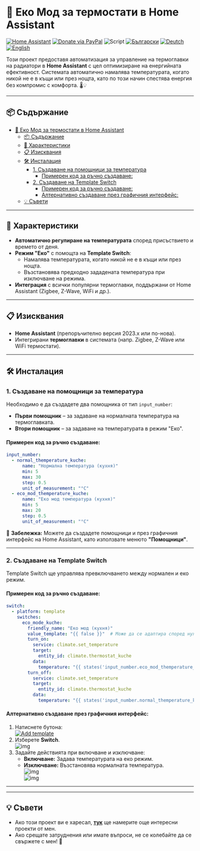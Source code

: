 # 🌿 Еко Мод за термостати в Home Assistant  

[![Home Assistant](https://img.shields.io/badge/🏠_Home_Assistant-41BDF5?logo=homeassistant)](https://www.home-assistant.io/) [![Donate via PayPal](https://img.shields.io/badge/PayPal-Donate-blue?logo=paypal)](https://www.paypal.com/donate/?hosted_button_id=AAWFZVF2XCP5A)
![Script](https://img.shields.io/badge/logo-yaml-green?logo=yaml)
[![Български](https://img.shields.io/badge/BG_Български-език-green?logo=translate&labelColor=gray&style=flat-square&link=https://example.com/bg
)](BG.md)
[![Deutch](https://img.shields.io/badge/DE_Deutsche-sprache-green?logo=translate&labelColor=gray&style=flat-square&link=https://example.com/bg
)](DE.md)
[![English](https://img.shields.io/badge/EN_English-language-green?logo=translate&labelColor=gray&style=flat-square&link=https://example.com/bg)](README.md)  

Този проект предоставя автоматизация за управление на термоглавки на радиатори в **Home Assistant** с цел оптимизиране на енергийната ефективност. Системата автоматично намалява температурата, когато никой не е в къщи или през нощта, като по този начин спестява енергия без компромис с комфорта. 🌡️💡  

---

## 📦 Съдържание  

- [🌿 Еко Мод за термостати в Home Assistant](#-еко-мод-за-термостати-в-home-assistant)
  - [📦 Съдържание](#-съдържание)
  - [🌟 Характеристики](#-характеристики)
  - [📋 Изисквания](#-изисквания)
  - [🛠️ Инсталация](#️-инсталация)
    - [1. Създаване на помощници за температура](#1-създаване-на-помощници-за-температура)
      - [Примерен код за ръчно създаване:](#примерен-код-за-ръчно-създаване)
    - [2. Създаване на Template Switch](#2-създаване-на-template-switch)
      - [Примерен код за ръчно създаване:](#примерен-код-за-ръчно-създаване-1)
      - [Алтернативно създаване през графичния интерфейс:](#алтернативно-създаване-през-графичния-интерфейс)
  - [💡 Съвети](#-съвети)

---

## 🌟 Характеристики  

- **Автоматично регулиране на температурата** според присъствието и времето от деня.  
- **Режим "Еко"** с помощта на **Template Switch**:  
  - Намалява температурата, когато никой не е в къщи или през нощта.  
  - Възстановява предходно зададената температура при изключване на режима.  
- **Интеграция** с всички популярни термоглавки, поддържани от Home Assistant (Zigbee, Z-Wave, WiFi и др.).  

---

## 📋 Изисквания  

- **Home Assistant** (препоръчително версия 2023.x или по-нова).  
- Интегрирани **термоглавки** в системата (напр. Zigbee, Z-Wave или WiFi термостати).  

---

## 🛠️ Инсталация  

### 1. Създаване на помощници за температура  

Необходимо е да създадете два помощника от тип `input_number`:  
- **Първи помощник** – за задаване на нормалната температура на термоглавката.  
- **Втори помощник** – за задаване на температурата в режим "Еко".  

#### Примерен код за ръчно създаване:  

```yaml
input_number:
  - normal_themperature_kuche:
      name: "Нормална температура (кухня)"
      min: 5
      max: 30
      step: 0.5
      unit_of_measurement: "°C"
  - eco_mod_themperature_kuche:
      name: "Еко мод температура (кухня)"
      min: 5
      max: 20
      step: 0.5
      unit_of_measurement: "°C"
```

📌 **Забележка:** Можете да създадете помощници и през графичния интерфейс на Home Assistant, като използвате менюто **"Помощници"**.  

---

### 2. Създаване на Template Switch  

Template Switch ще управлява превключването между нормален и еко режим.  

#### Примерен код за ръчно създаване:  

```yaml
switch:
  - platform: template
    switches:
      eco_mode_kuche:
        friendly_name: "Еко мод (кухня)"
        value_template: "{{ false }}"  # Може да се адаптира според нуждите
        turn_on:
          service: climate.set_temperature
          target:
            entity_id: climate.thermostat_kuche
          data:
            temperature: "{{ states('input_number.eco_mod_themperature_kuche') | float }}"
        turn_off:
          service: climate.set_temperature
          target:
            entity_id: climate.thermostat_kuche
          data:
            temperature: "{{ states('input_number.normal_themperature_kuche') | float }}"
```

#### Алтернативно създаване през графичния интерфейс:  

1. Натиснете бутона:  
   [![Add template](/img/button%20ADD%20Temlate.svg)](https://my.home-assistant.io/redirect/config_flow_start?domain=template)  
2. Изберете **Switch**.  
   ![img](/img/Template001.png)  
3. Задайте действията при включване и изключване:  
   - **Включване:** Задава температурата на еко режим.  
   - **Изключване:** Възстановява нормалната температура.  
   ![img](/img/Template002.png)  
   ![img](/img/Template003.png)  

---
---
## 💡 Съвети  

- Ако този проект ви е харесал, [**тук**](https://github.com/Bacard1?tab=repositories) ще намерите още интересни проекти от мен.  
- Ако срещате затруднения или имате въпроси, не се колебайте да се свържете с мен! 📩  
